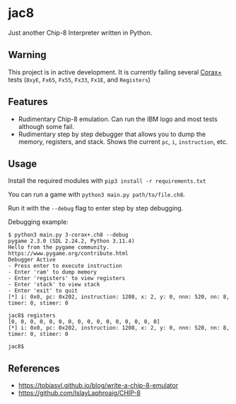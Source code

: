 # jac8

Just another Chip-8 Interpreter written in Python.

## Warning

This project is in active development. It is currently failing several [Corax+](https://github.com/Timendus/chip8-test-suite) tests (`8xyE`, `Fx65`, `Fx55`, `Fx33`, `Fx1E`, and `Registers`)

## Features

- Rudimentary Chip-8 emulation. Can run the IBM logo and most tests although some fail.
- Rudimentary step by step debugger that allows you to dump the memory, registers, and stack. Shows the current `pc`, `i`, `instruction`, etc.

## Usage

Install the required modules with `pip3 install -r requirements.txt`

You can run a game with `python3 main.py path/to/file.ch8`.

Run it with the `--debug` flag to enter step by step debugging.

Debugging example:

```
$ python3 main.py 3-corax+.ch8 --debug
pygame 2.3.0 (SDL 2.24.2, Python 3.11.4)
Hello from the pygame community. https://www.pygame.org/contribute.html
Debugger Active
- Press enter to execute instruction
- Enter 'ram' to dump memory
- Enter 'registers' to view registers
- Enter 'stack' to view stack
- Enter 'exit' to quit
[*] i: 0x0, pc: 0x202, instruction: 1208, x: 2, y: 0, nnn: 520, nn: 8, timer: 0, stimer: 0

jac8$ registers
[0, 0, 0, 0, 0, 0, 0, 0, 0, 0, 0, 0, 0, 0, 0, 0]
[*] i: 0x0, pc: 0x202, instruction: 1208, x: 2, y: 0, nnn: 520, nn: 8, timer: 0, stimer: 0

jac8$
```

## References

- https://tobiasvl.github.io/blog/write-a-chip-8-emulator
- https://github.com/IslayLaphroaig/CHIP-8

